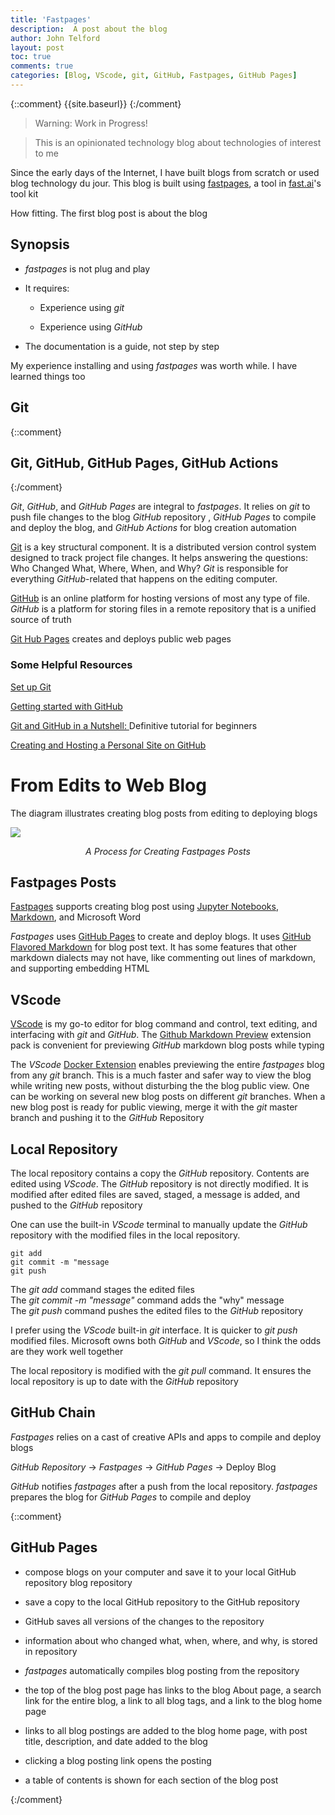 ```yaml
---
title: 'Fastpages'
description:  A post about the blog 
author: John Telford
layout: post
toc: true
comments: true
categories: [Blog, VScode, git, GitHub, Fastpages, GitHub Pages]
---
```

 
{::comment}
{{site.baseurl}}
{:/comment}

> Warning: Work in Progress!

> This is an opinionated technology blog about technologies of interest to me

Since the early days of the Internet, I have built  blogs from scratch or used   blog technology du jour. This blog is built using [fastpages](https://fastpages.fast.ai), a tool in [fast.ai](https://www.fast.ai/)'s tool kit

How fitting.  The first blog post is about the blog

## Synopsis

-  *fastpages* is not plug and play

- It requires:

    - Experience using *git*

    - Experience using *GitHub*

- The documentation is a guide, not step by step

My experience installing and using *fastpages* was worth while. I have learned things too

## Git

{::comment}
## Git, GitHub, GitHub Pages, GitHub Actions
{:/comment}

*Git*, *GitHub*, and *GitHub Pages* are integral to *fastpages*. It relies on *git* to  push file changes to the blog *GitHub*  repository , *GitHub Pages* to compile and deploy the blog, and  *GitHub Actions*  for  blog creation  automation

[Git](https://git-scm.com) is a key structural component. It is a distributed version control system designed to track project file changes. It helps answering the questions: Who Changed What, Where, When, and Why? *Git* is responsible for everything *GitHub*-related that happens  on the editing computer.

[GitHub](https://github.com) is an online platform for hosting  versions of most any type of file.  *GitHub* is a platform for storing files in a remote repository that is a unified source of truth

[Git Hub Pages](https://pages.github.com) creates and deploys public web pages 

### Some Helpful Resources

[Set up Git](https://docs.github.com/en/github/getting-started-with-github/set-up-git)

[Getting started with GitHub](https://docs.github.com/en/github/getting-started-with-github)

[Git and GitHub in a Nutshell: ](https://dev.to/educative/git-and-github-in-a-nutshell-definitive-tutorial-for-beginners-2i05) Definitive tutorial for beginners

[Creating and Hosting a Personal Site on GitHub](http://jmcglone.com/guides/github-pages/)

# From Edits to Web Blog

The diagram illustrates  creating blog posts from editing to deploying blogs


<img  src="{{site.baseurl}}/images/Fastpages.png" />

<p style="text-align: center;">
    <em>A Process for Creating Fastpages Posts</em>
</p>

## Fastpages Posts

[Fastpages](https://fastpages.fast.ai) supports creating blog post using [Jupyter Notebooks](https://fastpages.fast.ai),  [Markdown](https://guides.github.com/features/mastering-markdown/), and Microsoft Word

*Fastpages* uses [GitHub Pages](https://pages.github.com) to create and deploy blogs. It uses [GitHub Flavored Markdown](https://github.github.com/gfm) for  blog post text. It has some features that other markdown dialects may not have, like commenting out lines of markdown, and supporting embedding HTML

## VScode

[VScode](https://code.visualstudio.com) is  my go-to editor for blog command and control,  text editing, and interfacing with *git* and *GitHub*.   The [Github Markdown Preview](https://marketplace.visualstudio.com/items?itemName=bierner.github-markdown-preview) extension pack is  convenient  for  previewing  *GitHub* markdown blog posts while typing
 
The *VScode* [Docker Extension](https://marketplace.visualstudio.com/items?itemName=ms-azuretools.vscode-docker) enables  previewing the  entire *fastpages* blog from any *git* branch. This is a much faster and safer way to view the  blog while writing new  posts, without disturbing the the blog public view.  One can be working on several new blog posts on different *git* branches. When a new blog post is ready for public viewing, merge it with the *git* master branch  and  pushing it to the *GitHub* Repository 

## Local Repository

The local repository contains a copy the *GitHub* repository. Contents are edited using *VScode*. The *GitHub* repository is not directly modified. It is modified after edited files are saved, staged, a message is added, and pushed  to the *GitHub* repository

One can use the built-in *VScode* terminal to manually update the *GitHub* repository with the modified files in the local repository. 

    git add
    git commit -m "message
    git push

The *git add* command stages the edited  files  
The *git commit -m "message"* command adds the "why" message  
The *git push* command pushes the edited files to the *GitHub* repository

I prefer using the *VScode* built-in *git* interface.  It is quicker to *git push* modified files. Microsoft owns both *GitHub* and *VScode*, so I think the odds are they work well together

The local repository is modified with the *git pull* command. It ensures the local repository is  up to date with the *GitHub* repository

## GitHub Chain

*Fastpages* relies on a cast of creative APIs and apps to compile and deploy blogs

*GitHub Repository* -> *Fastpages* -> *GitHub Pages* -> Deploy Blog

*GitHub* notifies *fastpages* after a push from the local repository. *fastpages* prepares the blog for *GitHub Pages* to compile and deploy

{::comment}

## GitHub Pages

- compose blogs on your computer and save it to your local GitHub repository blog repository

- save a copy to the local GitHub repository to the GitHub repository

- GitHub saves all versions of the changes to the repository

- information about who changed what, when, where, and why, is stored in repository 

- *fastpages*  automatically compiles  blog  posting from the repository

- the top of the blog post page has links to the blog About page, a search link for the entire blog,  a link to all blog tags, and a link to the blog home page

 - links to all blog postings are added to the blog home page, with post title, description, and date added to the blog

- clicking a blog posting link opens the posting

- a table of contents is 
shown for each section of the blog post 

{:/comment}

